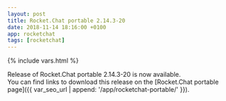 ```yaml
---
layout: post
title: Rocket.Chat portable 2.14.3-20
date: 2018-11-14 18:16:00 +0100
app: rocketchat
tags: [rocketchat]
---
```

{% include vars.html %}

Release of Rocket.Chat portable 2.14.3-20 is now available.<br />
You can find links to download this release on the [Rocket.Chat portable page]({{ var_seo_url | append: '/app/rocketchat-portable/' }}).